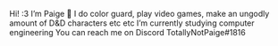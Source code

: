 Hi! :3 I’m Paige 🦞
I do color guard, play video games, make an ungodly amount of D&D characters etc etc
I’m currently studying computer engineering
You can reach me on Discord TotallyNotPaige#1816
